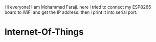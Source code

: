 Hi everyone!
I am Mohammad Faraji. here i tried to connect my ESP8266 board to WiFi and get the IP address.
then i print it into serial port.



# Internet-Of-Things
